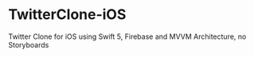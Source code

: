 # TwitterClone-iOS
Twitter Clone for iOS using Swift 5, Firebase and MVVM Architecture, no Storyboards

